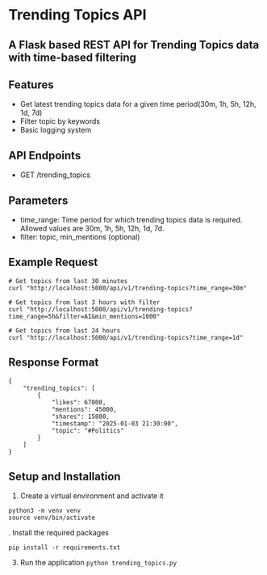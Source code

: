 # Trending Topics API
## A Flask based REST API for Trending Topics data with time-based filtering

## Features
- Get latest trending topics data for a given time period(30m, 1h, 5h, 12h, 1d, 7d)
- Filter topic by keywords
- Basic logging system

## API Endpoints
- GET /trending_topics

## Parameters
- time_range: Time period for which trending topics data is required. Allowed values are 30m, 1h, 5h, 12h, 1d, 7d.
- filter: topic, min_mentions (optional)

## Example Request
```
# Get topics from last 30 minutes
curl "http://localhost:5000/api/v1/trending-topics?time_range=30m"

# Get topics from last 3 hours with filter
curl "http://localhost:5000/api/v1/trending-topics?time_range=5h&filter=AI&min_mentions=1000"

# Get topics from last 24 hours
curl "http://localhost:5000/api/v1/trending-topics?time_range=1d"
```
## Response Format
```
{
    "trending_topics": [
        {
            "likes": 67000,
            "mentions": 45000,
            "shares": 15800,
            "timestamp": "2025-01-03 21:30:00",
            "topic": "#Politics"
        }
    ]
}
```

## Setup and Installation
1. Create a virtual environment and activate it
 ```
 python3 -m venv venv   
 source venv/bin/activate
 ```
 . Install the required packages
 ```
 pip install -r requirements.txt
 ```
 3. Run the application
 ``` python trending_topics.py ```
